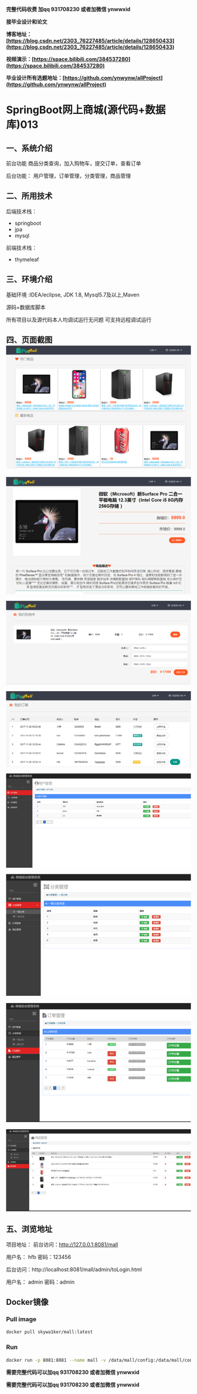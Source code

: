 **完整代码收费  加qq  931708230 或者加微信  ynwwxid**

**接毕业设计和论文**

**博客地址：[https://blog.csdn.net/2303_76227485/article/details/128650433](https://blog.csdn.net/2303_76227485/article/details/128650433)**

**视频演示：[https://space.bilibili.com/384537280](https://space.bilibili.com/384537280)**

**毕业设计所有选题地址：[https://github.com/ynwynw/allProject](https://github.com/ynwynw/allProject)**

# SpringBoot网上商城(源代码+数据库)013

## 一、系统介绍

前台功能
商品分类查询，加入购物车，提交订单，查看订单

后台功能：
用户管理，订单管理，分类管理，商品管理

## 二、所用技术

后端技术栈：

- springboot
- jpa
- mysql

前端技术栈：

- thymeleaf


## 三、环境介绍

基础环境 :IDEA/eclipse, JDK 1.8, Mysql5.7及以上,Maven

源码+数据库脚本

所有项目以及源代码本人均调试运行无问题 可支持远程调试运行


## 四、页面截图![contents](./picture/picture1.png)

![contents](./picture/picture2.png)

![contents](./picture/picture3.png)

![contents](./picture/picture4.png)

![contents](./picture/picture5.png)

![contents](./picture/picture6.png)

![contents](./picture/picture7.png)

![contents](./picture/picture8.png)



## 五、浏览地址

项目地址：
前台访问：http://127.0.0.1:8081/mall

用户名： hfb   密码：123456

后台访问：http://localhost:8081/mall/admin/toLogin.html

用户名： admin   密码：admin


## Docker镜像

### Pull image

```bash
docker pull skywa1ker/mall:latest
```

### Run

```bash
docker run -p 8081:8081 --name mall -v /data/mall/config:/data/mall/config -v /data/mall/log:/data/mall/log --restart=always -d skywa1ker/mall:latest
```

**需要完整代码可以加qq  931708230 或者加微信  ynwwxid**

**需要完整代码可以加qq  931708230 或者加微信  ynwwxid**


